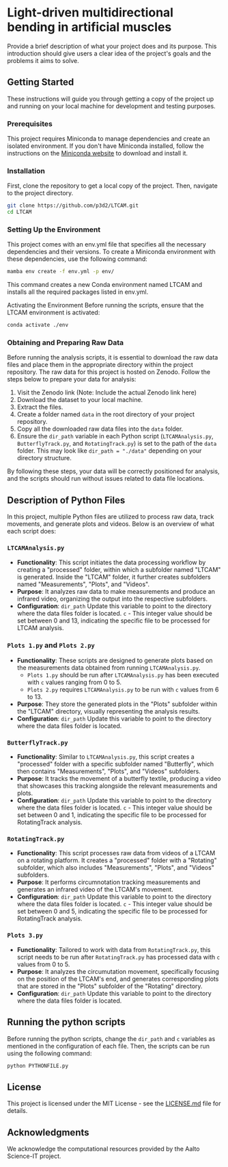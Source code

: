 # Light-driven multidirectional bending in artificial muscles

Provide a brief description of what your project does and its purpose. This introduction should give users a clear idea of the project's goals and the problems it aims to solve.

## Getting Started

These instructions will guide you through getting a copy of the project up and running on your local machine for development and testing purposes. 

### Prerequisites

This project requires Miniconda to manage dependencies and create an isolated environment. If you don't have Miniconda installed, follow the instructions on the [Miniconda website](https://docs.conda.io/en/latest/miniconda.html) to download and install it.

### Installation

First, clone the repository to get a local copy of the project. Then, navigate to the project directory.

```bash
git clone https://github.com/p3d2/LTCAM.git
cd LTCAM 
```

### Setting Up the Environment

This project comes with an env.yml file that specifies all the necessary dependencies and their versions. To create a Miniconda environment with these dependencies, use the following command:

```bash
mamba env create -f env.yml -p env/
```

This command creates a new Conda environment named LTCAM and installs all the required packages listed in env.yml.

Activating the Environment
Before running the scripts, ensure that the LTCAM environment is activated:

```bash
conda activate ./env
```

### Obtaining and Preparing Raw Data

Before running the analysis scripts, it is essential to download the raw data files and place them in the appropriate directory within the project repository. The raw data for this project is hosted on Zenodo. Follow the steps below to prepare your data for analysis:

1. Visit the Zenodo link (Note: Include the actual Zenodo link here)
2. Download the dataset to your local machine.
3. Extract the files.
4. Create a folder named `data` in the root directory of your project repository.
5. Copy all the downloaded raw data files into the `data` folder.
3. Ensure the `dir_path` variable in each Python script (`LTCAMAnalysis.py`, `ButterflyTrack.py`, and `RotatingTrack.py`) is set to the path of the `data` folder. This may look like `dir_path = "./data"` depending on your directory structure.

By following these steps, your data will be correctly positioned for analysis, and the scripts should run without issues related to data file locations.

## Description of Python Files

In this project, multiple Python files are utilized to process raw data, track movements, and generate plots and videos. Below is an overview of what each script does:

### `LTCAMAnalysis.py`

- **Functionality**: This script initiates the data processing workflow by creating a "processed" folder, within which a subfolder named "LTCAM" is generated. Inside the "LTCAM" folder, it further creates subfolders named "Measurements", "Plots", and "Videos".
- **Purpose**: It analyzes raw data to make measurements and produce an infrared video, organizing the output into the respective subfolders.
- **Configuration**: `dir_path` Update this variable to point to the directory where the data files folder is located. `c` - This integer value should be set between 0 and 13, indicating the specific file to be processed for LTCAM analysis.

### `Plots 1.py` and `Plots 2.py`

- **Functionality**: These scripts are designed to generate plots based on the measurements data obtained from running `LTCAMAnalysis.py`.
  - `Plots 1.py` should be run after `LTCAMAnalysis.py` has been executed with `c` values ranging from 0 to 5.
  - `Plots 2.py` requires `LTCAMAnalysis.py` to be run with `c` values from 6 to 13.
- **Purpose**: They store the generated plots in the "Plots" subfolder within the "LTCAM" directory, visually representing the analysis results.
- **Configuration**: `dir_path` Update this variable to point to the directory where the data files folder is located.

### `ButterflyTrack.py`

- **Functionality**: Similar to `LTCAMAnalysis.py`, this script creates a "processed" folder with a specific subfolder named "Butterfly", which then contains "Measurements", "Plots", and "Videos" subfolders.
- **Purpose**: It tracks the movement of a butterfly textile, producing a video that showcases this tracking alongside the relevant measurements and plots.
- **Configuration**: `dir_path` Update this variable to point to the directory where the data files folder is located. `c` - This integer value should be set between 0 and 1, indicating the specific file to be processed for RotatingTrack analysis.

### `RotatingTrack.py`

- **Functionality**: This script processes raw data from videos of a LTCAM on a rotating platform. It creates a "processed" folder with a "Rotating" subfolder, which also includes "Measurements", "Plots", and "Videos" subfolders.
- **Purpose**: It performs circumnotation tracking measurements and generates an infrared video of the LTCAM's movement.
- **Configuration**: `dir_path` Update this variable to point to the directory where the data files folder is located. `c` - This integer value should be set between 0 and 5, indicating the specific file to be processed for RotatingTrack analysis.

### `Plots 3.py`

- **Functionality**: Tailored to work with data from `RotatingTrack.py`, this script needs to be run after `RotatingTrack.py` has processed data with `c` values from 0 to 5.
- **Purpose**: It analyzes the circumutation movement, specifically focusing on the position of the LTCAM's end, and generates corresponding plots that are stored in the "Plots" subfolder of the "Rotating" directory.
- **Configuration**: `dir_path` Update this variable to point to the directory where the data files folder is located.

## Running the python scripts

Before running the python scripts, change the `dir_path` and `c` variables as mentioned in the configuration of each file. Then, the scripts can be run using the following command:

```bash
python PYTHONFILE.py
```

## License

This project is licensed under the MIT License - see the [LICENSE.md](MIT-LICENSE.txt) file for details.

## Acknowledgments

We acknowledge the computational resources provided by the Aalto Science-IT project.